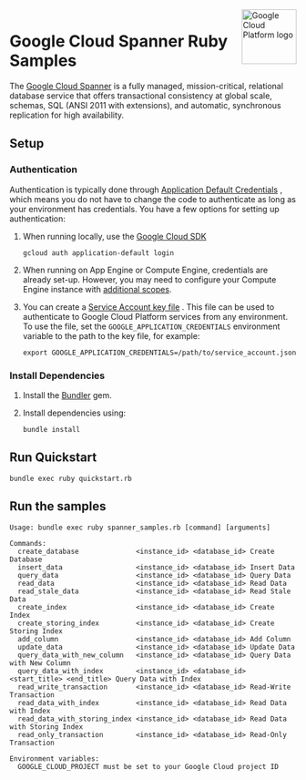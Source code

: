 <img src="https://avatars2.githubusercontent.com/u/2810941?v=3&s=96" alt="Google Cloud Platform logo" title="Google Cloud Platform" align="right" height="96" width="96"/>

# Google Cloud Spanner Ruby Samples

The [Google Cloud Spanner](https://cloud.google.com/spanner/) is a fully
managed, mission-critical, relational database service that offers
transactional consistency at global scale, schemas,
SQL (ANSI 2011 with extensions), and automatic, synchronous replication for
high availability.

## Setup

### Authentication

Authentication is typically done through [Application Default Credentials](https://cloud.google.com/docs/authentication#getting_credentials_for_server-centric_flow)
, which means you do not have to change the code to authenticate as long as your
environment has credentials. You have a few options for setting up
authentication:

1. When running locally, use the [Google Cloud SDK](https://cloud.google.com/sdk/)

    `gcloud auth application-default login`

1. When running on App Engine or Compute Engine, credentials are already set-up.
However, you may need to configure your Compute Engine instance with
[additional scopes](https://cloud.google.com/compute/docs/authentication#using).

1. You can create a [Service Account key file](https://cloud.google.com/docs/authentication#service_accounts)
. This file can be used to authenticate to Google Cloud Platform services from
any environment. To use the file, set the `GOOGLE_APPLICATION_CREDENTIALS`
environment variable to the path to the key file, for example:

    `export GOOGLE_APPLICATION_CREDENTIALS=/path/to/service_account.json`

### Install Dependencies

1. Install the [Bundler](http://bundler.io/) gem.

1. Install dependencies using:

    `bundle install`

## Run Quickstart

    bundle exec ruby quickstart.rb

## Run the samples

    Usage: bundle exec ruby spanner_samples.rb [command] [arguments]

    Commands:
      create_database              <instance_id> <database_id> Create Database
      insert_data                  <instance_id> <database_id> Insert Data
      query_data                   <instance_id> <database_id> Query Data
      read_data                    <instance_id> <database_id> Read Data
      read_stale_data              <instance_id> <database_id> Read Stale Data
      create_index                 <instance_id> <database_id> Create Index
      create_storing_index         <instance_id> <database_id> Create Storing Index
      add_column                   <instance_id> <database_id> Add Column
      update_data                  <instance_id> <database_id> Update Data
      query_data_with_new_column   <instance_id> <database_id> Query Data with New Column
      query_data_with_index        <instance_id> <database_id> <start_title> <end_title> Query Data with Index
      read_write_transaction       <instance_id> <database_id> Read-Write Transaction
      read_data_with_index         <instance_id> <database_id> Read Data with Index
      read_data_with_storing_index <instance_id> <database_id> Read Data with Storing Index
      read_only_transaction        <instance_id> <database_id> Read-Only Transaction

    Environment variables:
      GOOGLE_CLOUD_PROJECT must be set to your Google Cloud project ID
